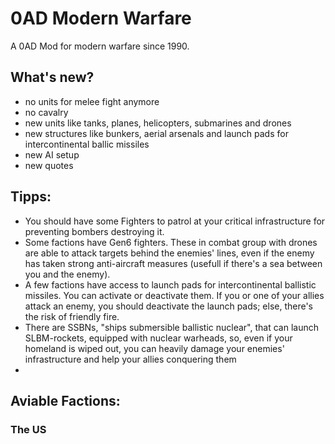 # 0AD Modern Warfare

A 0AD Mod for modern warfare since 1990.

##  What's new?

  - no units for melee fight anymore
  - no cavalry
  - new units like tanks, planes, helicopters, submarines and drones
  - new structures like bunkers, aerial arsenals and launch pads for intercontinental ballic missiles
  - new AI setup
  - new quotes
## Tipps:

  - You should have some Fighters to patrol at your critical infrastructure for preventing bombers destroying it.
  - Some factions have Gen6 fighters. These in combat group with drones are able to attack targets behind the enemies' lines, even if the enemy has taken strong anti-aircraft measures (usefull if there's a sea between you and the enemy).
  - A few factions have access to launch pads for intercontinental ballistic missiles. You can activate or deactivate them. If you or one of your allies attack an enemy, you should deactivate the launch pads; else, there's the risk of friendly fire.
  - There are SSBNs, "ships submersible ballistic nuclear", that can launch SLBM-rockets, equipped with nuclear warheads, so, even if your homeland is wiped out, you can heavily damage your enemies' infrastructure and help your allies conquering them
  - 
  
## Aviable Factions:

### The US
